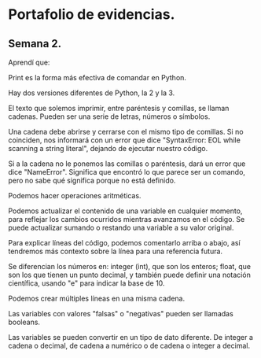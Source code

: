# Portafolio de evidencias.

## Semana 2.

Aprendí que: 

Print es la forma más efectiva de comandar en Python.

Hay dos versiones diferentes de Python, la 2 y la 3.

El texto que solemos imprimir, entre paréntesis y comillas, se llaman cadenas. Pueden ser una serie de letras, números o símbolos.

Una cadena debe abrirse y cerrarse con el mismo tipo de comillas. Si no coinciden, nos informará con un error que dice "SyntaxError: EOL while scanning a string literal", dejando de ejecutar nuestro código.

Si a la cadena no le ponemos las comillas o paréntesis, dará un error que dice "NameError". Significa que encontró lo que parece ser un comando, pero no sabe qué significa porque no está definido.

Podemos hacer operaciones aritméticas.

Podemos actualizar el contenido de una variable en cualquier momento, para reflejar los cambios ocurridos mientras avanzamos en el código. Se puede actualizar sumando o restando una variable a su valor original.

Para explicar líneas del código, podemos comentarlo arriba o abajo, así tendremos más contexto sobre la línea para una referencia futura.

Se diferencian los números en: integer (int), que son los enteros; float, que son los que tienen un punto decimal, y también puede definir una notación científica, usando "e" para indicar la base de 10.

Podemos crear múltiples líneas en una misma cadena.

Las variables con valores "falsas" o "negativas" pueden ser llamadas booleans.

Las variables se pueden convertir en un tipo de dato diferente. De integer a cadena o decimal, de cadena a numérico o de cadena o integer a decimal.

